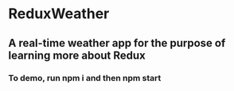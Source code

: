 # ReduxWeather

## A real-time weather app for the purpose of learning more about Redux

### To demo, run npm i and then npm start


